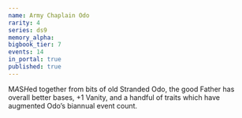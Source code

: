 ```yaml
---
name: Army Chaplain Odo
rarity: 4
series: ds9
memory_alpha:
bigbook_tier: 7
events: 14
in_portal: true
published: true
---
```


M*A*S*H*ed together from bits of old Stranded Odo, the good Father has overall better bases, +1 Vanity, and a handful of traits which have augmented Odo’s biannual event count.
